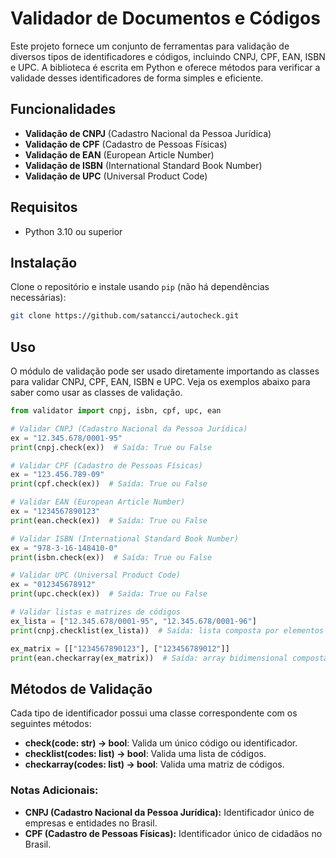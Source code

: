 # Validador de Documentos e Códigos

Este projeto fornece um conjunto de ferramentas para validação de diversos tipos de identificadores e códigos, incluindo CNPJ, CPF, EAN, ISBN e UPC. A biblioteca é escrita em Python e oferece métodos para verificar a validade desses identificadores de forma simples e eficiente.

## Funcionalidades

- **Validação de CNPJ** (Cadastro Nacional da Pessoa Jurídica)
- **Validação de CPF** (Cadastro de Pessoas Físicas)
- **Validação de EAN** (European Article Number)
- **Validação de ISBN** (International Standard Book Number)
- **Validação de UPC** (Universal Product Code)

## Requisitos

- Python 3.10 ou superior

## Instalação

Clone o repositório e instale usando `pip` (não há dependências necessárias):

```bash
git clone https://github.com/satancci/autocheck.git
```
## Uso

O módulo de validação pode ser usado diretamente importando as classes para validar CNPJ, CPF, EAN, ISBN e UPC. Veja os exemplos abaixo para saber como usar as classes de validação.

```python
from validator import cnpj, isbn, cpf, upc, ean

# Validar CNPJ (Cadastro Nacional da Pessoa Jurídica)
ex = "12.345.678/0001-95"
print(cnpj.check(ex))  # Saída: True ou False

# Validar CPF (Cadastro de Pessoas Físicas)
ex = "123.456.789-09"
print(cpf.check(ex))  # Saída: True ou False

# Validar EAN (European Article Number)
ex = "1234567890123"
print(ean.check(ex))  # Saída: True ou False

# Validar ISBN (International Standard Book Number)
ex = "978-3-16-148410-0"
print(isbn.check(ex))  # Saída: True ou False

# Validar UPC (Universal Product Code)
ex = "012345678912"
print(upc.check(ex))  # Saída: True ou False

# Validar listas e matrizes de códigos
ex_lista = ["12.345.678/0001-95", "12.345.678/0001-96"]
print(cnpj.checklist(ex_lista))  # Saída: lista composta por elementos booleanos (True ou False)

ex_matrix = [["1234567890123"], ["123456789012"]]
print(ean.checkarray(ex_matrix))  # Saída: array bidimensional composta por elementos booleanos (True ou False)
```

## Métodos de Validação

Cada tipo de identificador possui uma classe correspondente com os seguintes métodos:

- **check(code: str) -> bool**: Valida um único código ou identificador.
- **checklist(codes: list) -> bool**: Valida uma lista de códigos.
- **checkarray(codes: list) -> bool**: Valida uma matriz de códigos.

### Notas Adicionais:

- **CNPJ (Cadastro Nacional da Pessoa Jurídica):** Identificador único de empresas e entidades no Brasil.
- **CPF (Cadastro de Pessoas Físicas):** Identificador único de cidadãos no Brasil.

